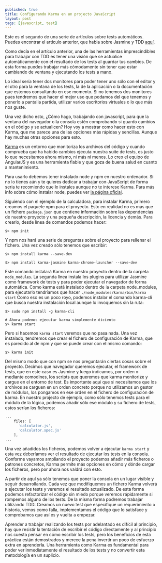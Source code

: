 ```yaml
---
published: true
title: Configurando Karma en un projecto JavaScript
layout: post
tags: [javascript, test]
---
```


Este es el segundo de una serie de artículos sobre tests automáticos. Puedes encontrar el artículo anterior, que habla sobre Jasmine y TDD [aquí](http://juanmirod.github.io/2016/04/21/tests-unitarios-en-javascript.html).

Como decía en el artículo anterior, una de las herramientas imprescindibles para trabajar con TDD es tener una visión que se actualice automáticamente con el resultado de los tests al guardar tus cambios. De esta forma puedes trabajar más cómodamente sin tener que estar cambiando de ventana y ejecutando los tests a mano. 

Lo ideal sería tener dos monitores para poder tener uno sólo con el editor y el otro para la ventana de los tests, la de la aplicación o la documentación que estemos consultando en ese momento. Si no tenemos dos monitores pues tendremos que hacer el mejor uso que podamos del que tenemos y ponerlo a pantalla partida, utilizar varios escritorios virtuales o lo que más nos guste.

Una vez dicho esto, ¿Cómo hago, trabajando con javascript, para que la ventana del navegador o la consola estén comprobando si guardo cambios en el código y se actualicen? Hoy voy a mostrar como hacer esto con Karma, que me parece una de las opciones más rápidas y sencillas. Aunque hay muchas otras opciones para esto.

[Karma](https://karma-runner.github.io/0.13/index.html) es un entorno que monitoriza los archivos del código y cuando comprueba que ha habido cambios ejecuta nuestra suite de tests, es justo lo que necesitamos ahora mismo, ni más ni menos. Lo creo el equipo de AngularJS y es una herramienta fiable y que goza de buena salud en cuanto a mantenimiento.

Para usarlo debemos tener instalado node y npm en nuestro ordenador. Si no lo tienes aún y te quieres dedicar a trabajar con JavaScript de forma seria te recomiendo que lo instales aunque no te interese Karma. Para más info sobre cómo instalar node, puedes ver [la página oficial](https://nodejs.org/en/).

Siguiendo con el ejemplo de la calculadora, para instalar Karma, primero creamos el paquete npm para el proyecto. Esto en realidad no es más que un fichero `package.json` que contiene información sobre las dependencias de nuestro proyecto y una pequeña descripción, la licencia y demás. Para crearlo, desde línea de comandos podemos hacer:

```shell
$> npm init
```

Y npm nos hará una serie de preguntas sobre el proyecto para rellenar el fichero. Una vez creado sólo tenemos que escribir:

```shell
$> npm install karma --save-dev

$> npm install karma-jasmine karma-chrome-launcher --save-dev
```

Este comando instalará Karma en nuestro proyecto dentro de la carpeta `node_modules`. La segunda línea instala los plugins para utilizar Jasmine como framework de tests y para poder ejecutar el navegador de forma automática. Como karma está instalado dentro de la carpeta node_modules, para ejecutarlo tendríamos que hacer `./node_modules/karma/bin/karma start` Como eso es un poco royo, podemos instalar el comando karma-cli que busca nuestra instalación local aunque lo invoquemos sin la ruta:

```shell
$> sudo npm install -g karma-cli

# Ahora podemos ejecutar karma simplemente diciento
$> karma start
```

Pero si hacemos `karma start` veremos que no pasa nada. Una vez instalado, tendremos que crear el fichero de configuración de Karma, que es parecido al de npm y que se puede crear con el mismo comando:

```shell
$> karma init
```

Del mismo modo que con npm se nos preguntarán ciertas cosas sobre el proyecto. Decimos que navegador queremos ejecutar, el framework de tests, que en este caso es Jasmine y luego indicamos, por orden o mediante comodines, los scripts que queremos que karma monitorize y cargue en el entorno de test. Es importante aquí que si necesitamos que los archivos se carguen en un orden concreto porque no utilizamos un gestor de módulos, los pongamos en ese orden en el fichero de configuración de karma. En nuestro projecto de ejemplo, como sólo tenemos tests para el módulo de la lógica, podemos añadir sólo ese módulo y su fichero de tests, estos serían los ficheros:

```javascript
...
    files: [
      'calculator.js',
      'calculator.spec.js'
    ],
...
```

Una vez añadidos los ficheros, podemos volver a ejecutar `karma start` y esta vez deberíamos ver el resultado de ejecutar los tests en la consola. Conforme vayamos ampliando el proyecto podemos añadir más ficheros o patrones concretos, Karma permite más opciones en cómo y dónde cargar los ficheros, pero por ahora nos valdrá con esto.

A partir de aquí ya sólo tenemos que poner la consola en un lugar visible y seguir desarrollando. Cada vez que modifiquemos un fichero Karma volverá a ejecutar los tests y veremos el resultado actualizado. De esta forma podemos refactorizar el código sin miedo porque veremos rápidamente si rompemos alguno de los tests. De la misma forma podremos trabajar utilizando TDD: Creamos un nuevo test que especifique un requerimiento o historia, vemos como falla, implementamos el código que lo satisface y comprobamos que así es y vuelta a empezar.

Aprender a trabajar realizando los tests por adelantado es difícil al principio, hay que resistir la tentación de escribir el código directamente y al principio nos cuesta pensar en cómo escribir los tests, pero los beneficios de esta práctica están demostrados y merece la pena invertir un poco de esfuerzo extra en aprenderla. Una herramienta como Karma es fundamental para poder ver inmediatamente el resultado de los tests y no convertir esta metodología en un suplicio.

